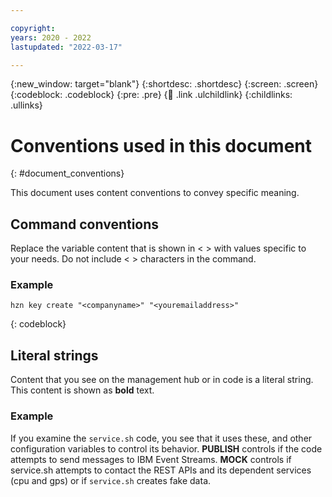 ```yaml
---

copyright:
years: 2020 - 2022
lastupdated: "2022-03-17"

---
```


{:new_window: target="blank"}
{:shortdesc: .shortdesc}
{:screen: .screen}
{:codeblock: .codeblock}
{:pre: .pre}
{:child: .link .ulchildlink}
{:childlinks: .ullinks}

# Conventions used in this document
{: #document_conventions}

This document uses content conventions to convey specific meaning.  

## Command conventions

Replace the variable content that is shown in < > with values specific to your needs. Do not include  < > characters in the command.

### Example

  ```
  hzn key create "<companyname>" "<youremailaddress>"
  ```
  {: codeblock}
   
## Literal strings

Content that you see on the management hub or in code is a literal string. This content is shown as **bold** text.
   
 ### Example
   
 If you examine the `service.sh` code, you see that it uses these, and other configuration variables to control its behavior. **PUBLISH** controls if the code attempts to send messages to IBM Event Streams. **MOCK** controls if service.sh attempts to contact the REST APIs and its dependent services (cpu and gps) or if `service.sh` creates fake data.
  
